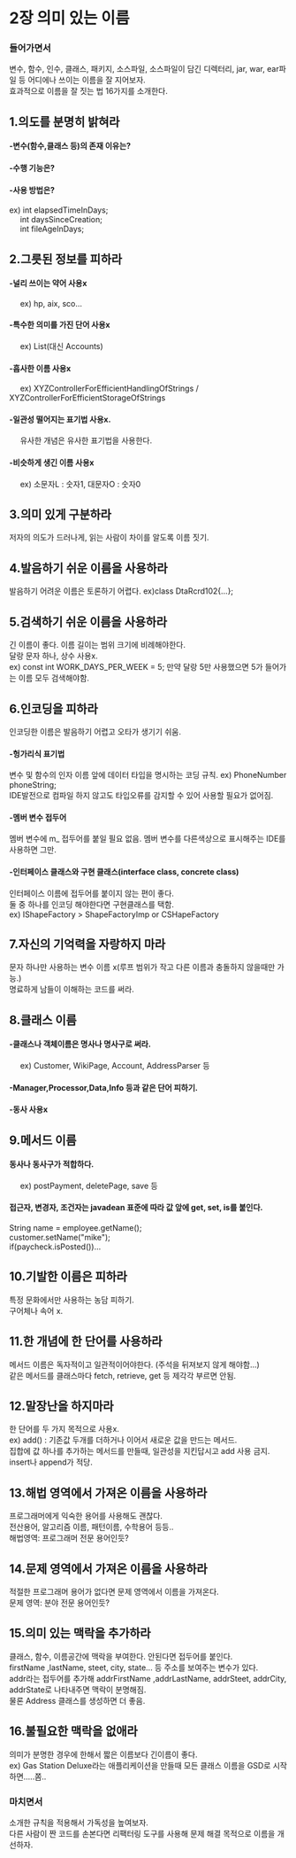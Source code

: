 # 2장 의미 있는 이름

### 들어가면서
변수, 함수, 인수, 클래스, 패키지, 소스파일, 소스파일이 담긴 디렉터리, jar, war, ear파일 등 어디에나 쓰이는 이름을 잘 지어보자.<br/>
효과적으로 이름을 잘 짓는 법 16가지를 소개한다.

## 1.의도를 분명히 밝혀라
#### -변수(함수,클래스 등)의 존재 이유는?<br/> 
#### -수행 기능은?<br/>
#### -사용 방법은?<br/>
ex) int elapsedTimeInDays;<br/>
&nbsp;&nbsp;&nbsp;&nbsp;&nbsp;int daysSinceCreation;<br/>
&nbsp;&nbsp;&nbsp;&nbsp;&nbsp;int fileAgeInDays;<br/>

## 2.그릇된 정보를 피하라
#### -널리 쓰이는 약어 사용x                            
&nbsp;&nbsp;&nbsp;&nbsp;&nbsp;ex) hp, aix, sco...<br/>
#### -특수한 의미를 가진 단어 사용x                      
&nbsp;&nbsp;&nbsp;&nbsp;&nbsp;ex) List(대신 Accounts)<br/>
#### -흡사한 이름 사용x                                 
&nbsp;&nbsp;&nbsp;&nbsp;&nbsp;ex) XYZControllerForEfficientHandlingOfStrings / XYZControllerForEfficientStorageOfStrings <br/>
#### -일관성 떨어지는 표기법 사용x. 
&nbsp;&nbsp;&nbsp;&nbsp;&nbsp;유사한 개념은 유사한 표기법을 사용한다.<br/>
#### -비슷하게 생긴 이름 사용x                          
&nbsp;&nbsp;&nbsp;&nbsp;&nbsp;ex) 소문자L : 숫자1, 대문자O : 숫자0 <br/>

## 3.의미 있게 구분하라
저자의 의도가 드러나게, 읽는 사람이 차이를 알도록 이름 짓기.

## 4.발음하기 쉬운 이름을 사용하라
발음하기 어려운 이름은 토론하기 어렵다. ex)class DtaRcrd102{...};

## 5.검색하기 쉬운 이름을 사용하라
긴 이름이 좋다. 이름 길이는 범위 크기에 비례해야한다.<br/>
달랑 문자 하나, 상수 사용x. <br/>
ex) const int WORK_DAYS_PER_WEEK = 5; 만약 달랑 5만 사용했으면 5가 들어가는 이름 모두 검색해야함.

## 6.인코딩을 피하라
인코딩한 이름은 발음하기 어렵고 오타가 생기기 쉬움.
#### -헝가리식 표기법 
변수 및 함수의 인자 이름 앞에 데이터 타입을 명시하는 코딩 규칙. ex) PhoneNumber phoneString;<br/>
IDE발전으로 컴파일 하지 않고도 타입오류를 감지할 수 있어 사용할 필요가 없어짐.<br/>
#### -멤버 변수 접두어
멤버 변수에 m_ 접두어를 붙일 필요 없음. 멤버 변수를 다른색상으로 표시해주는 IDE를 사용하면 그만.
#### -인터페이스 클래스와 구현 클래스(interface class, concrete class) 
인터페이스 이름에 접두어를 붙이지 않는 편이 좋다.<br/>
둘 중 하나를 인코딩 해야한다면 구현클래스를 택함.<br/>
ex) IShapeFactory > ShapeFactoryImp or CSHapeFactory 

## 7.자신의 기억력을 자랑하지 마라
문자 하나만 사용하는 변수 이름 x(루프 범위가 작고 다른 이름과 충돌하지 않을때만 가능.)<br/>
명료하게 남들이 이해하는 코드를 써라.

## 8.클래스 이름
#### -클래스나 객체이름은 명사나 명사구로 써라. 
&nbsp;&nbsp;&nbsp;&nbsp;&nbsp;ex) Customer, WikiPage, Account, AddressParser 등
#### -Manager,Processor,Data,Info 등과 같은 단어 피하기.
#### -동사 사용x 

## 9.메서드 이름
#### 동사나 동사구가 적합하다.
&nbsp;&nbsp;&nbsp;&nbsp;&nbsp;ex) postPayment, deletePage, save 등
#### 접근자, 변경자, 조건자는 javadean 표준에 따라 값 앞에 get, set, is를 붙인다.
String name = employee.getName();<br/>
customer.setName("mike");<br/>
if(paycheck.isPosted())...<br/>

## 10.기발한 이름은 피하라
특정 문화에서만 사용하는 농담 피하기.<br/>
구어체나 속어 x.

## 11.한 개념에 한 단어를 사용하라
메서드 이름은 독자적이고 일관적이어야한다. (주석을 뒤져보지 않게 해야함...)<br/>
같은 메서드를 클래스마다 fetch, retrieve, get 등 제각각 부르면 안됨.<br/>

## 12.말장난을 하지마라 
한 단어를 두 가지 목적으로 사용x.<br/> 
ex) add() : 기존값 두개를 더하거나 이어서 새로운 값을 만드는 메서드.<br/>
집합에 값 하나를 추가하는 메서드를 만들때, 일관성을 지킨답시고 add 사용 금지. insert나 append가 적당.

## 13.해법 영역에서 가져온 이름을 사용하라
프로그래머에게 익숙한 용어를 사용해도 괜찮다. <br/>
전산용어, 알고리즘 이름, 패턴이름, 수학용어 등등..<br/>
해법영역: 프로그래머 전문 용어인듯?

## 14.문제 영역에서 가져온 이름을 사용하라
적절한 프로그래머 용어가 없다면 문제 영역에서 이름을 가져온다.<br/>
문제 영역: 분야 전문 용어인듯?

## 15.의미 있는 맥락을 추가하라 
클래스, 함수, 이름공간에 맥락을 부여한다. 안된다면 접두어를 붙인다.<br/>
firstName ,lastName, steet, city, state... 등 주소를 보여주는 변수가 있다. <br/>
addr라는 접두어를 추가해 addrFirstName ,addrLastName, addrSteet, addrCity, addrState로 나타내주면 맥락이 분명해짐.<br/>
물론 Address 클래스를 생성하면 더 좋음.<br/>

## 16.불필요한 맥락을 없애라
의미가 분명한 경우에 한해서 짧은 이름보다 긴이름이 좋다. <br/>
ex) Gas Station Deluxe라는 애플리케이션을 만들때 모든 클래스 이름을 GSD로 시작하면.....쫌..

### 마치면서
소개한 규칙을 적용해서 가독성을 높여보자.<br/>
다른 사람이 짠 코드를 손본다면 리팩터링 도구를 사용해 문제 해결 목적으로 이름을 개선하자.<br/>
